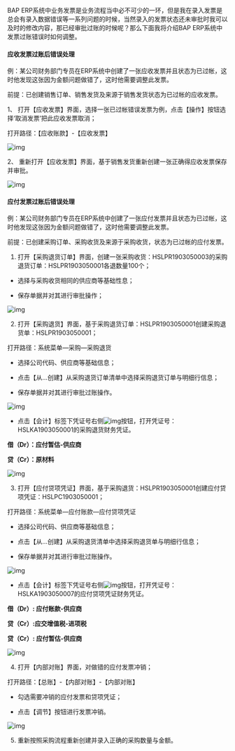 BAP ERP系统中业务发票是业务流程当中必不可少的一环，但是我在录入发票是总会有录入数据错误等一系列问题的时候，当然录入的发票状态还未审批时我可以及时的修改内容，那已经审批过账的时候呢？那么下面我将介绍BAP ERP系统中发票过账错误时如何调整。

#### **应收发票过账后错误处理**

例：某公司财务部门专员在ERP系统中创建了一张应收发票并且状态为已过帐，这时他发现这张因为金额问题做错了，这时他需要调整此发票。

前提：已创建销售订单、销售发货及来源于销售发货状态为已过帐的应收发票。

1、 打开【应收发票】界面，选择一张已过帐错误发票为例，点击【操作】按钮选择‘取消发票’把此应收发票取消；

打开路径：【应收账款】-【应收发票】

![img](gzh_images/gz1.png) 

2、 重新打开【应收发票】界面，基于销售发货重新创建一张正确得应收发票保存并审批。

![img](gzh_images/gz2.png) 

#### **应付发票过账后错误处理**

例：某公司财务部门专员在ERP系统中创建了一张应付发票并且状态为已过帐，这时他发现这张因为金额问题做错了，这时他需要调整此发票。

前提：已创建采购订单、采购收货及来源于采购收货，状态为已过帐的应付发票。

1. 打开【采购退货订单】界面，创建一张采购收货：HSLPR1903050003的采购退货订单：HSLPR1903050001各退数量100个；

- 选择与采购收货相同的供应商等基础性息；

- 保存单据并对其进行审批操作；

![img](gzh_images/gz3.png) 

2. 打开【采购退货】界面，基于采购退货订单：HSLPR1903050001创建采购退货单：HSLPR1903050001；

打开路径：系统菜单—采购—采购退货

- 选择公司代码、供应商等基础信息；

- 点击【从…创建】从采购退货订单清单中选择采购退货订单与明细行信息；

- 保存单据并对其进行审批过账操作。

![img](gzh_images/gz4.png) 

- 点击【会计】标签下凭证号右侧![img](gzh_images/gz5.png)按钮，打开凭证号：HSLKA1903050001的采购退货财务凭证。

**借（Dr）：应付暂估-供应商**

**贷（Cr）：原材料**

![img](gzh_images/gz6.png) 

3. 打开【应付贷项凭证】界面，基于采购退货：HSLPR1903050001创建应付贷项凭证：HSLPC1903050001；

打开路径：系统菜单—应付账款—应付贷项凭证

- 选择公司代码、供应商等基础信息；

- 点击【从…创建】从采购退货清单中选择采购退货单与明细行信息；

- 保存单据并对其进行审批过账操作。

![img](gzh_images/gz7.png) 

- 点击【会计】标签下凭证号右侧![img](gzh_images/gz8.png)按钮，打开凭证号：HSLKA1903050007的应付贷项凭证财务凭证。

**借（Dr）: 应付账款-供应商** 

**贷（Cr）:应交增值税-进项税** 

**贷（Cr）: 应付暂估-供应商**

![img](gzh_images/gz9.png)

4. 打开【内部对账】界面，对做错的应付发票冲销；

打开路径：【总账】-【内部对账】-【内部对账】

- 勾选需要冲销的应付发票和贷项凭证；

- 点击【调节】按钮进行发票冲销。

![img](gzh_images/gz10.png) 

5. 重新按照采购流程重新创建并录入正确的采购数量与金额。